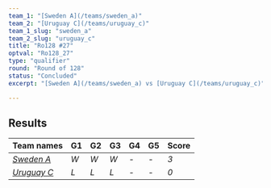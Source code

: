 ```yaml
---
team_1: "[Sweden A](/teams/sweden_a)"
team_2: "[Uruguay C](/teams/uruguay_c)"
team_1_slug: "sweden_a"
team_2_slug: "uruguay_c"
title: "Ro128 #27"
optval: "Ro128_27"
type: "qualifier"
round: "Round of 128"
status: "Concluded"
excerpt: "[Sweden A](/teams/sweden_a) vs [Uruguay C](/teams/uruguay_c)"

---
```

## Results

| Team names | G1 | G2 | G3 | G4 | G5 | Score |
| -- | -- | -- | -- | -- | -- | -- |
| *[Sweden A](/teams/sweden_a)* | *W* | *W* | *W* | *-* | *-* | *3* |
| *[Uruguay C](/teams/uruguay_c)* | *L* | *L* | *L* | *-* | *-* | *0* |
